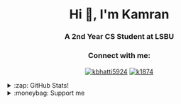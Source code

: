 <h1 align="center">Hi 👋, I'm Kamran</h1>
<h3 align="center">A 2nd Year CS Student at LSBU</h3>

<h3 align="center">Connect with me:</h3>
<p align="center">
<a
 href="https://linkedin.com/in/kbhatti5924" target="blank"><img 
align="center" 
src="https://img.shields.io/badge/LinkedIn-0077B5?style=for-the-badge&logo=linkedin&logoColor=white"
 alt="kbhatti5924" /></a>
<a 
href="https://www.hackerrank.com/k1874" target="blank"><img 
align="center" 
src="https://img.shields.io/badge/-Hackerrank-2EC866?style=for-the-badge&logo=HackerRank&logoColor=white"
 alt="k1874"/></a></p>
<details>
 <summary>:zap: GitHub Stats!</summary>
<!--START_SECTION:waka-->
📊 **This Week I Spent My Time On** 

```text
⌚︎ Time Zone: Europe/London

💬 Programming Languages: 
Dart                     16 hrs 33 mins      █████████████████░░░░░░░░   71.42% 
JavaScript               4 hrs 37 mins       █████░░░░░░░░░░░░░░░░░░░░   19.94% 
HTML                     43 mins             ░░░░░░░░░░░░░░░░░░░░░░░░░   3.09% 
YAML                     19 mins             ░░░░░░░░░░░░░░░░░░░░░░░░░   1.43% 
Git Config               13 mins             ░░░░░░░░░░░░░░░░░░░░░░░░░   0.97%

🔥 Editors: 
VS Code                  23 hrs 4 mins       ████████████████████████░   99.49% 
Android Studio           3 mins              ░░░░░░░░░░░░░░░░░░░░░░░░░   0.27% 
Eclipse                  3 mins              ░░░░░░░░░░░░░░░░░░░░░░░░░   0.22% 
Browser                  0 secs              ░░░░░░░░░░░░░░░░░░░░░░░░░   0.02%

🐱‍💻 Projects: 
flash-chat-flutter       4 hrs 43 mins       █████░░░░░░░░░░░░░░░░░░░░   20.38% 
bmi-calculator-flutter   3 hrs 59 mins       ████░░░░░░░░░░░░░░░░░░░░░   17.23% 
my-portfolio             3 hrs 36 mins       ████░░░░░░░░░░░░░░░░░░░░░   15.57% 
Clima-Flutter            2 hrs 58 mins       ███░░░░░░░░░░░░░░░░░░░░░░   12.85% 
quizzler-flutter         1 hr 40 mins        █░░░░░░░░░░░░░░░░░░░░░░░░   7.23%

💻 Operating System: 
Windows                  23 hrs 11 mins      █████████████████████████   100.0%

```

**I Mostly Code in Java** 

```text
Java                     3 repos             ███████░░░░░░░░░░░░░░░░░░   30.0% 
JavaScript               2 repos             █████░░░░░░░░░░░░░░░░░░░░   20.0% 
Python                   2 repos             █████░░░░░░░░░░░░░░░░░░░░   20.0% 
Jupyter Notebook         1 repo              ██░░░░░░░░░░░░░░░░░░░░░░░   10.0% 
Shell                    1 repo              ██░░░░░░░░░░░░░░░░░░░░░░░   10.0%

```



 Last Updated on 03/08/2021
<!--END_SECTION:waka-->
</details>
<details>
<summary>:moneybag: Support me</summary>

[![ko-fi](https://www.ko-fi.com/img/githubbutton_sm.svg)](https://ko-fi.com/P5P12XM2D)

<noscript><a href="https://liberapay.com/k5924/donate"><img alt="Donate using Liberapay" src="https://liberapay.com/assets/widgets/donate.svg"></a></noscript>

<p><a href="https://www.buymeacoffee.com/k5924">
<img align="left" src="https://cdn.buymeacoffee.com/buttons/v2/default-yellow.png" height="50" width="210" alt="k5924" /></a></p><br><br>
</details>





